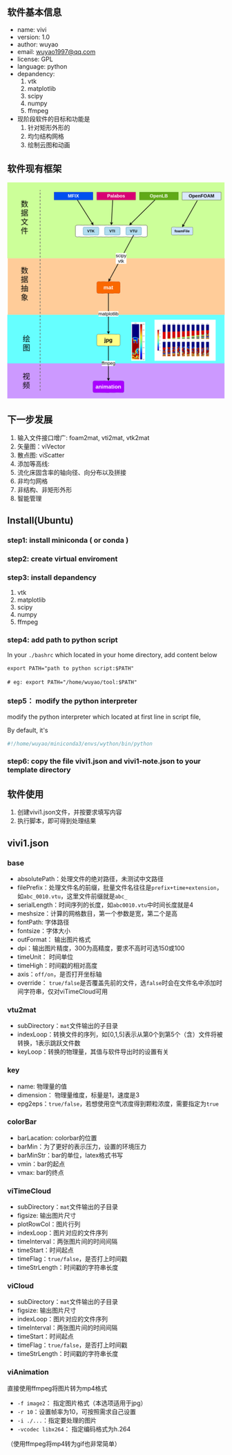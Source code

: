 


## 软件基本信息

+ name: vivi
+ version: 1.0
+ author: wuyao
+ email: wuyao1997@qq.com
+ license: GPL
+ language: python
+ depandency:
    1. vtk
    2. matplotlib
    3. scipy
    4. numpy
    5. ffmpeg
+ 现阶段软件的目标和功能是
    1. 针对矩形外形的
    2. 均匀结构网格
    3. 绘制云图和动画

## 软件现有框架

![](./README.png)

## 下一步发展
1. 输入文件接口增广: foam2mat, vti2mat, vtk2mat
2. 矢量图：viVector
3. 散点图: viScatter
4. 添加等高线:
5. 流化床固含率的轴向径、向分布以及拼接
6. 非均匀网格
7. 非结构、非矩形外形
8. 智能管理

## Install(Ubuntu)

### step1: install miniconda ( or conda )

### step2: create virtual enviroment

### step3: install depandency

1. vtk
2. matplotlib
3. scipy
4. numpy
5. ffmpeg

### step4: add path to python script

In your `./bashrc` which located in your home directory, add content below

```shell
export PATH="path to python script:$PATH"

# eg: export PATH="/home/wuyao/tool:$PATH"
```

### step5： modify the python interpreter 

modify the python interpreter which located at first line in script file,

By default, it's 

```python
#!/home/wuyao/miniconda3/envs/wython/bin/python
```

### step6: copy the file vivi1.json and vivi1-note.json to your template directory



## 软件使用

1. 创建vivi1.json文件，并按要求填写内容
2. 执行脚本，即可得到处理结果

## vivi1.json

### base

+ absolutePath：处理文件的绝对路径，未测试中文路径
+ filePrefix：处理文件名的前缀，批量文件名往往是`prefix+time+extension`，如`abc_0010.vtu`，这里文件前缀就是`abc_`
+ serialLength：时间序列的长度，如`abc0010.vtu`中时间长度就是4
+ meshsize：计算的网格数目，第一个参数是宽，第二个是高
+ fontPath: 字体路径
+ fontsize：字体大小
+ outFormat： 输出图片格式
+ dpi：输出图片精度，300为高精度，要求不高时可选150或100
+ timeUnit： 时间单位
+ timeHigh：时间戳的相对高度
+ axis：`off/on`，是否打开坐标轴
+ override： `true/false`是否覆盖先前的文件，选`false`时会在文件名中添加时间字符串，仅对viTimeCloud可用

### vtu2mat

+ subDirectory：`mat`文件输出的子目录
+ indexLoop：转换文件的序列，如[0,1,5]表示从第0个到第5个（含）文件将被转换，1表示跳跃文件数
+ keyLoop：转换的物理量，其值与软件导出时的设置有关

### key

+ name: 物理量的值
+ dimension： 物理量维度，标量是1，速度是3
+ epg2eps：`true/false`，若想使用空气浓度得到颗粒浓度，需要指定为`true`

### colorBar

+ barLacation: colorbar的位置
+ barMin：为了更好的表示压力，设置的环境压力
+ barMinStr：bar的单位，latex格式书写
+ vmin：bar的起点
+ vmax: bar的终点

### viTimeCloud

+ subDirectory：`mat`文件输出的子目录
+ figsize: 输出图片尺寸
+ plotRowCol：图片行列
+ indexLoop：图片对应的文件序列
+ timeInterval：两张图片间的时间间隔
+ timeStart：时间起点
+ timeFlag：`true/false`，是否打上时间戳
+ timeStrLength：时间戳的字符串长度

### viCloud

+ subDirectory：`mat`文件输出的子目录
+ figsize: 输出图片尺寸
+ indexLoop：图片对应的文件序列
+ timeInterval：两张图片间的时间间隔
+ timeStart：时间起点
+ timeFlag：`true/false`，是否打上时间戳
+ timeStrLength：时间戳的字符串长度

### viAnimation

直接使用ffmpeg将图片转为mp4格式

+ `-f image2`： 指定图片格式（本选项适用于jpg）
+ `-r 10`：设置帧率为10，可按照需求自己设置
+ `-i ./...`：指定要处理的图片
+ `-vcodec libx264`： 指定编码格式为h.264

（使用ffmpeg将mp4转为gif也非常简单）
